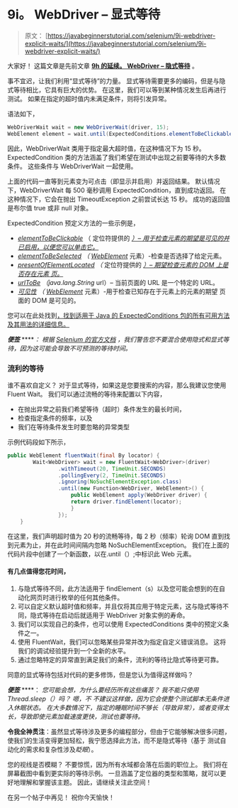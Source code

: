 # 9i。 WebDriver – 显式等待

> 原文： [https://javabeginnerstutorial.com/selenium/9i-webdriver-explicit-waits/](https://javabeginnerstutorial.com/selenium/9i-webdriver-explicit-waits/)

大家好！ 这篇文章是先前文章 [**9h 的延续。 WebDriver – 隐式等待**](https://javabeginnerstutorial.com/selenium/9h-webdriver-implicit-waits/) 。

事不宜迟，让我们利用“显式等待”的力量。 显式等待需要更多的编码，但是与隐式等待相比，它具有巨大的优势。 在这里，我们可以等到某种情况发生后再进行测试。 如果在指定的超时值内未满足条件，则将引发异常。

语法如下，

```java
WebDriverWait wait = new WebDriverWait(driver, 15);
WebElement element = wait.until(ExpectedConditions.elementToBeClickable(By.id("element_id")));
```

因此，WebDriverWait 类用于指定最大超时值，在这种情况下为 15 秒。 ExpectedCondition 类的方法涵盖了我们希望在测试中出现之前要等待的大多数条件。 这些条件与 WebDriverWait 一起使用。

上面的代码一直等到元素变为可点击（即显示并启用）并返回结果。 默认情况下，WebDriverWait 每 500 毫秒调用 ExpectedCondition，直到成功返回。 在这种情况下，它会在抛出 TimeoutException 之前尝试长达 15 秒。 成功的返回值是布尔值 true 或非 null 对象。

ExpectedCondition 预定义方法的一些示例是，

*   [*elementToBeClickable*](https://seleniumhq.github.io/selenium/docs/api/java/org/openqa/selenium/support/ui/ExpectedConditions.html#elementToBeClickable-org.openqa.selenium.By-) （ [](https://seleniumhq.github.io/selenium/docs/api/java/org/openqa/selenium/By.html) 定位符提供的 [*）– 用于检查元素的期望是可见的并已启用，以便您可以单击它。*](https://seleniumhq.github.io/selenium/docs/api/java/org/openqa/selenium/By.html)
*   [*elementToBeSelected*](https://seleniumhq.github.io/selenium/docs/api/java/org/openqa/selenium/support/ui/ExpectedConditions.html#elementToBeSelected-org.openqa.selenium.WebElement-) *（* [*WebElement*](https://seleniumhq.github.io/selenium/docs/api/java/org/openqa/selenium/WebElement.html) 元素）-检查是否选择了给定元素。
*   [*presentOfElementLocated*](https://seleniumhq.github.io/selenium/docs/api/java/org/openqa/selenium/support/ui/ExpectedConditions.html#presenceOfElementLocated-org.openqa.selenium.By-) *（* 定位符提供的 [*）– 期望检查元素的 DOM 上是否存在元素 页。*](https://seleniumhq.github.io/selenium/docs/api/java/org/openqa/selenium/By.html)
*   [*urlToBe*](https://seleniumhq.github.io/selenium/docs/api/java/org/openqa/selenium/support/ui/ExpectedConditions.html#urlToBe-java.lang.String-) *（java.lang.String* url）– 当前页面的 URL 是一个特定的 URL。
*   [*可见性*](https://seleniumhq.github.io/selenium/docs/api/java/org/openqa/selenium/support/ui/ExpectedConditions.html#visibilityOf-org.openqa.selenium.WebElement-) *（* [*WebElement*](https://seleniumhq.github.io/selenium/docs/api/java/org/openqa/selenium/WebElement.html) 元素）-用于检查已知存在于元素上的元素的期望 页面的 DOM 是可见的。

您可以在此处找到[，找到适用于 Java 的 ExpectedConditions 包的所有可用方法及其用法的详细信息。](https://seleniumhq.github.io/selenium/docs/api/java/org/openqa/selenium/support/ui/ExpectedConditions.html)

***便签*** *****：* *根据 [Selenium 的官方文档](http://docs.seleniumhq.org/docs/04_webdriver_advanced.jsp#explicit-and-implicit-waits)* *，我们警告您不要混合使用隐式和显式等待，因为这可能会导致不可预测的等待时间。*

### 流利的等待

谁不喜欢自定义？ 对于显式等待，如果这是您要搜索的内容，那么我建议您使用 Fluent Wait。 我们可以通过流畅的等待来配置以下内容，

*   在抛出异常之前我们希望等待（超时）条件发生的最长时间，
*   检查指定条件的频率，以及
*   我们在等待条件发生时要忽略的异常类型

示例代码段如下所示，

```java
public WebElement fluentWait(final By locator) {
	    Wait<WebDriver> wait = new FluentWait<WebDriver>(driver)
	            .withTimeout(20, TimeUnit.SECONDS)
	            .pollingEvery(2, TimeUnit.SECONDS)
	            .ignoring(NoSuchElementException.class)
	            .until(new Function<WebDriver, WebElement>() {
	            	public WebElement apply(WebDriver driver) {
	            	return driver.findElement(locator);
	            	}
	            });
	} 
```

在这里，我们声明超时值为 20 秒的流畅等待，每 2 秒（频率）轮询 DOM 直到找到元素为止，并在此时间间隔内忽略 NoSuchElementException。 我们在上面的代码片段中创建了一个新函数，以在.until（）;中标识此 Web 元素。

#### 有几点值得您花时间，

1.  与隐式等待不同，此方法适用于 findElement（s）以及您可能会想到的在自动化网页时进行枚举的任何其他条件。
2.  可以自定义默认超时值和频率，并且仅将其应用于特定元素，这与隐式等待不同，隐式等待在启动后就适用于 WebDriver 对象实例的寿命。
3.  我们可以实现自己的条件，也可以使用 ExpectedConditions 类中的预定义条件之一。
4.  使用 FluentWait，我们可以忽略某些异常并改为指定自定义错误消息。 这将我们的调试经验提升到一个全新的水平。
5.  通过忽略特定的异常直到满足我们的条件，流利的等待比隐式等待更可靠。

同意的显式等待包括对代码的更多修饰，但是您认为值得这样做吗？

***便签*** ****： *您可能会想，为什么要经历所有这些痛苦？ 我不能只使用 Thread.sleep（）吗？ 嗯，不 不建议这样做，因为它会使整个测试脚本无条件进入休眠状态。 在大多数情况下，指定的睡眠时间不够长（导致异常），或者变得太长，导致即使元素加载速度更快，测试也要等待。*

**令我全神贯注**：虽然显式等待涉及更多的编程部分，但由于它能够解决很多问题，使我们的生活变得更加轻松，我宁愿选择此方法，而不是隐式等待（基于 测试自动化的需求和复杂性涉及*眨眼*）。

您的视线是否模糊？ 不要惊慌，因为所有水域都会落在后面的职位上。 我们将在屏幕截图中看到更实际的等待示例。 一旦涵盖了定位器的类型和策略，就可以更好地理解和掌握该主题。 因此，请继续关注此空间！

在另一个帖子中再见！ 祝你今天愉快！

